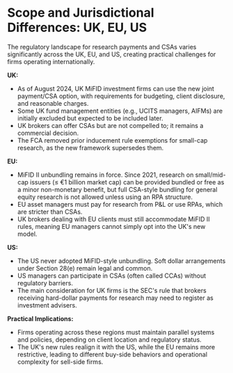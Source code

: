 # Scope and Jurisdictional Differences: UK, EU, US

The regulatory landscape for research payments and CSAs varies significantly across the UK, EU, and US, creating practical challenges for firms operating internationally.

**UK:**
- As of August 2024, UK MiFID investment firms can use the new joint payment/CSA option, with requirements for budgeting, client disclosure, and reasonable charges.
- Some UK fund management entities (e.g., UCITS managers, AIFMs) are initially excluded but expected to be included later.
- UK brokers can offer CSAs but are not compelled to; it remains a commercial decision.
- The FCA removed prior inducement rule exemptions for small-cap research, as the new framework supersedes them.

**EU:**
- MiFID II unbundling remains in force. Since 2021, research on small/mid-cap issuers (≤ €1 billion market cap) can be provided bundled or free as a minor non-monetary benefit, but full CSA-style bundling for general equity research is not allowed unless using an RPA structure.
- EU asset managers must pay for research from P&L or use RPAs, which are stricter than CSAs.
- UK brokers dealing with EU clients must still accommodate MiFID II rules, meaning EU managers cannot simply opt into the UK's new model.

**US:**
- The US never adopted MiFID-style unbundling. Soft dollar arrangements under Section 28(e) remain legal and common.
- US managers can participate in CSAs (often called CCAs) without regulatory barriers.
- The main consideration for UK firms is the SEC's rule that brokers receiving hard-dollar payments for research may need to register as investment advisers.

**Practical Implications:**
- Firms operating across these regions must maintain parallel systems and policies, depending on client location and regulatory status.
- The UK's new rules realign it with the US, while the EU remains more restrictive, leading to different buy-side behaviors and operational complexity for sell-side firms. 